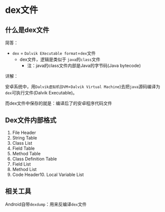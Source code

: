 # dex文件

## 什么是dex文件

简答：

* `dex` = `Dalvik EXecutable format`=`dex`文件
  * dex文件，逻辑是类似于 `java`的`class`文件
    * 注：java的class文件内部是Java的字节码(Java bytecode)

详解：

安卓系统中，用`Dalvik虚拟机`(`DVM`=`Dalvik Virtual Machine`)去把`java`源码编译为`dex`可执行文件(Dalvik Executable)。

而dex文件中保存的就是：编译后了的安卓程序代码文件

## Dex文件内部格式

1. File Header
2. String Table
3. Class List
4. Field Table
5. Method Table
6. Class Definition Table
7. Field List
8. Method List
9. Code Header10. Local Variable List

## 相关工具

Android自带`dexdump`：用来反编译`dex`文件
